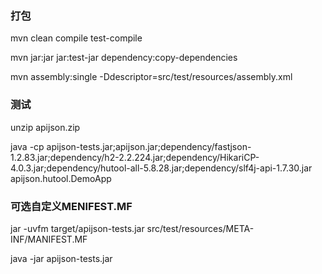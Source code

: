 ### 打包

mvn clean compile test-compile

mvn jar:jar jar:test-jar dependency:copy-dependencies

mvn assembly:single -Ddescriptor=src/test/resources/assembly.xml

### 测试

unzip apijson.zip

java -cp apijson-tests.jar\;apijson.jar\;dependency/fastjson-1.2.83.jar\;dependency/h2-2.2.224.jar\;dependency/HikariCP-4.0.3.jar\;dependency/hutool-all-5.8.28.jar\;dependency/slf4j-api-1.7.30.jar apijson.hutool.DemoApp

### 可选自定义MENIFEST.MF

jar -uvfm target/apijson-tests.jar src/test/resources/META-INF/MANIFEST.MF

java -jar apijson-tests.jar
